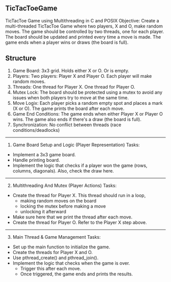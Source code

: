 TicTacToeGame
---------------
TicTacToe Game using Multithreading in C and POSIX
Objective:
Create a multi-threaded TicTacToe Game where two players, X and O, make random moves.
The game should be controlled by two threads, one for each player. 
The board should be updated and printed every time a move is made.
The game ends when a player wins or draws (the board is full).

Structure
---------
1. Game Board:
3x3 grid.
Holds either X or O. Or is empty.
2. Players:
Two players: Player X and Player O.
Each player will make random moves.
3. Threads:
One thread for Player X.
One thread for Player O.
4. Mutex Lock:
The board should be protected using a mutex to avoid any issues
when both players try to move at the same time.
5. Move Logix:
Each player picks a random empty spot and places a mark (X or O).
The game prints the board after each move.
6. Game End Conditions:
The game ends when either Player X or Player O wins.
The game also ends if there's a draw (the board is full).
7. Synchronization:
No conflict between threads (race conditions/deadlocks)

------
1. Game Board Setup and Logic (Player Representation)
Tasks:
- Implement a 3x3 game board.
- Handle printing board.
- Implement the logic that checks if a player won the game (rows, columns, diagonals). Also, check the draw here.

------
2. Multithreading And Mutex (Player Actions)
Tasks:
- Create the thread for Player X. This thread should run in a loop,
  -  making random moves on the board
  -  locking the mutex before making a move
  -  unlocking it afterward
- Make sure here that we print the thread after each move.
- Create the thread for Player O. Refer to the Player X step above.
------
3. Main Thread & Game Management
Tasks:
- Set up the main function to initialize the game.
- Create the threads for Player X and O.
- Use pthread_create() and pthread_join().
- Implement the logic that checks when the game is over.
  - Trigger this after each move.
  - Once triggered, the game ends and prints the results.
